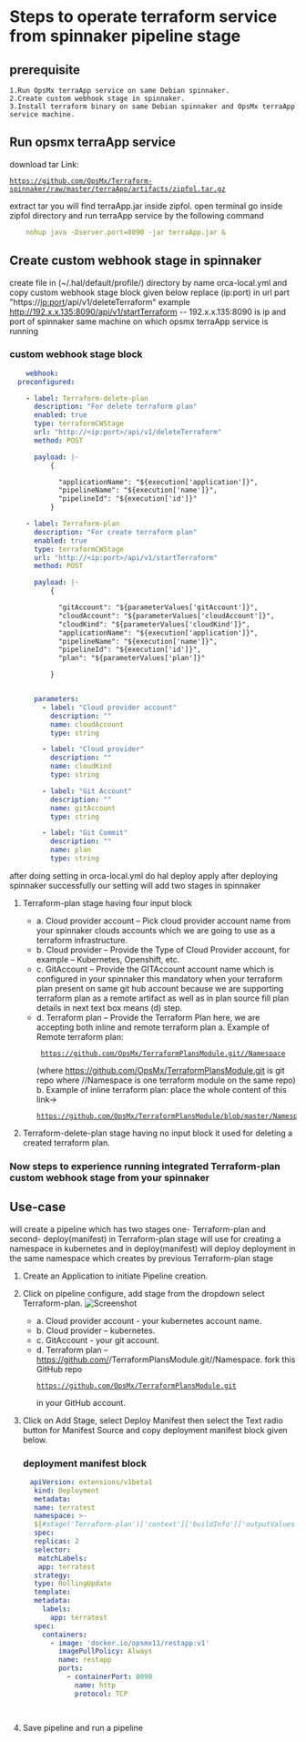 # Steps to operate terraform service from spinnaker pipeline stage


## prerequisite

    1.Run OpsMx terraApp service on same Debian spinnaker.
    2.Create custom webhook stage in spinnaker.
    3.Install terraform binary on same Debian spinnaker and OpsMx terraApp service machine.

## Run opsmx terraApp service


download tar Link: <pre><code>https://github.com/OpsMx/Terraform-spinnaker/raw/master/terraApp/artifacts/zipfol.tar.gz </code></pre>
extract tar you will find terraApp.jar inside zipfol.
open terminal go inside zipfol directory and run terraApp service by the following command

 
```yaml
	nohup java -Dserver.port=8090 -jar terraApp.jar & 
```

## Create custom webhook stage in spinnaker

create file in (~/.hal/default/profile/) directory by name orca-local.yml and copy custom webhook stage block given below 
replace (ip:port) in url part "https://<ip:port>/api/v1/deleteTerraform" example http://192.x.x.135:8090/api/v1/startTerraform -- 192.x.x.135:8090 is
ip and port of spinnaker same machine on which opsmx terraApp service is running


### custom webhook stage block

```yaml
	webhook: 
  preconfigured: 

    - label: Terraform-delete-plan
      description: "For delete terraform plan"
      enabled: true
      type: terraformCWStage
      url: "http://<ip:port>/api/v1/deleteTerraform"
      method: POST

      payload: |-
          {

            "applicationName": "${execution['application']}",
            "pipelineName": "${execution['name']}",
            "pipelineId": "${execution['id']}"   
          }

    - label: Terraform-plan
      description: "For create terraform plan"
      enabled: true
      type: terraformCWStage
      url: "http://<ip:port>/api/v1/startTerraform"
      method: POST

      payload: |-
          {

            "gitAccount": "${parameterValues['gitAccount']}",
            "cloudAccount": "${parameterValues['cloudAccount']}",
            "cloudKind": "${parameterValues['cloudKind']}",
            "applicationName": "${execution['application']}",
            "pipelineName": "${execution['name']}",
            "pipelineId": "${execution['id']}",   
            "plan": "${parameterValues['plan']}"

          }


      parameters: 
        - label: "Cloud provider account"
          description: ""
          name: cloudAccount
          type: string

        - label: "Cloud provider"
          description: ""
          name: cloudKind
          type: string

        - label: "Git Account"
          description: ""
          name: gitAccount
          type: string

        - label: "Git Commit"
          description: ""
          name: plan
          type: string

```
after doing setting in orca-local.yml do hal deploy apply after deploying spinnaker successfully our setting will add two stages in spinnaker 

 1. Terraform-plan stage having four input block


     * a. Cloud provider account – Pick cloud provider account name from your spinnaker clouds accounts which we are going to use as a terraform infrastructure.
     * b. Cloud provider – Provide the Type of Cloud Provider account, for example – Kubernetes, Openshift, etc.
     * c. GitAccount – Provide the GITAccount account name which is configured in your spinnaker this mandatory when your terraform plan present on same git hub account because we are supporting terraform plan as a remote artifact as well as in plan source fill             plan details in next text box means (d) step.
     * d. Terraform plan – Provide the Terraform Plan here, we are accepting both inline and remote terraform plan
          a. Example of Remote terraform plan:<pre><code> https://github.com/OpsMx/TerraformPlansModule.git//Namespace</code></pre> (where https://github.com/OpsMx/TerraformPlansModule.git is git repo where //Namespace is one terraform module on the same repo) 
          b. Example of inline terraform plan: place the whole content of this link->
	         <pre><code>https://github.com/OpsMx/TerraformPlansModule/blob/master/Namespace/main.tf</code></pre>


  2. Terraform-delete-plan stage having no input block it used for deleting a created terraform plan.

### Now steps to experience running integrated Terraform-plan custom webhook stage from your spinnaker 

## Use-case

will create a pipeline which has two stages one- Terraform-plan and second- deploy(manifest) in Terraform-plan stage will
use for creating a namespace in kubernetes and in deploy(manifest) will deploy deployment in the same namespace which 
creates by previous Terraform-plan stage

 1. Create an Application to initiate Pipeline creation.
 2. Click on pipeline configure, add stage from the dropdown select Terraform-plan. 
        ![Screenshot](image1)
       * a. Cloud provider account - your kubernetes account name.
       * b. Cloud provider – kubernetes.
       * c. GitAccount - your git account.
	   * d. Terraform plan – https://github.com/<your-github-account>/TerraformPlansModule.git//Namespace. fork this GitHub 
	     repo <pre><code>https://github.com/OpsMx/TerraformPlansModule.git</code></pre> in your GitHub account. 
 3. Click on Add Stage, select Deploy Manifest then select the Text radio button for Manifest Source and copy deployment manifest block     given below.

      ### deployment manifest block
  ```yaml
       apiVersion: extensions/v1beta1
        kind: Deployment
        metadata:
        name: terratest
        namespace: >-
        ${#stage('Terraform-plan')['context']['buildInfo']['outputValues']['nameSpace']}
        spec:
        replicas: 2
        selector:
         matchLabels:
         app: terratest
        strategy:
        type: RollingUpdate
        template:
        metadata:
          labels:
            app: terratest
        spec:
          containers:
            - image: 'docker.io/opsmx11/restapp:v1'
              imagePullPolicy: Always
              name: restapp
              ports:
                - containerPort: 8090
                  name: http
                  protocol: TCP

 	
  ```


 4. Save pipeline and run a pipeline



